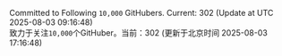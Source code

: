 Committed to Following `10,000` GitHubers. Current: <!-- FOLLOWING_COUNT -->302<!-- FOLLOWING_COUNT --> (Update at UTC <!-- LAST_UPDATED -->2025-08-03 09:16:48<!-- LAST_UPDATED -->)<br>
致力于关注`10,000`个GitHuber。当前：<!-- FOLLOWING_COUNT -->302<!-- FOLLOWING_COUNT --> (更新于北京时间 <!-- LAST_UPDATED_CST -->2025-08-03 17:16:48<!-- LAST_UPDATED_CST -->)
